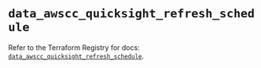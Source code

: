 # `data_awscc_quicksight_refresh_schedule`

Refer to the Terraform Registry for docs: [`data_awscc_quicksight_refresh_schedule`](https://registry.terraform.io/providers/hashicorp/awscc/0.70.0/docs/data-sources/quicksight_refresh_schedule).
